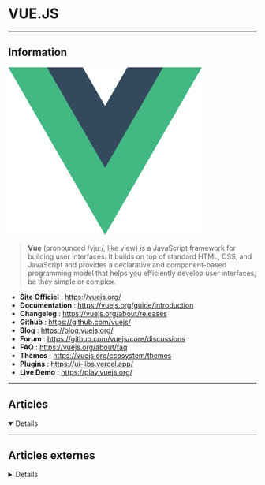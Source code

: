 # VUE.JS
----

## <i class="fa-solid fa-hashtag"></i> Information

![Logo](../../_media/developpement/javascript/vuejs_logo.svg ':size=250 :no-zoom')


> <i class="fa-solid fa-quote-left"></i> **Vue** (pronounced /vjuː/, like view) is a JavaScript framework for building user interfaces. It builds on top of standard HTML, CSS, and JavaScript and provides a declarative and component-based programming model that helps you efficiently develop user interfaces, be they simple or complex. <i class="fa-solid fa-quote-left fa-rotate-180"></i>


- <i class="fa-solid fa-globe"></i> **Site Officiel** : https://vuejs.org/
- <i class="fa-solid fa-book"></i> **Documentation** : https://vuejs.org/guide/introduction
- <i class="fa-solid fa-file-circle-question"></i> **Changelog** : https://vuejs.org/about/releases
- <i class="fa-brands fa-github"></i> **Github** : https://github.com/vuejs/
- <i class="fab fa-blogger-b"></i> **Blog** : https://blog.vuejs.org/
- <i class="fas fa-comments"></i> **Forum** : https://github.com/vuejs/core/discussions
- <i class="far fa-question-circle"></i> **FAQ** : https://vuejs.org/about/faq
- <i class="far fa-calendar-alt"></i> **Thèmes** : https://vuejs.org/ecosystem/themes
- <i class="fas fa-tools"></i> **Plugins** : https://ui-libs.vercel.app/
- <i class="far fa-calendar-alt"></i> **Live Demo** : https://play.vuejs.org/

---

## <i class="fa-regular fa-newspaper"></i> Articles

<details open>

</details>

---

## <i class="fa-solid fa-glasses"></i> Articles externes

<details>

- [Building Mobile Apps With Capacitor And Vue.js](https://medium.com/@smashingmag/building-mobile-apps-with-capacitor-and-vue-js-944b22ec4780)
- [Top 10 Vue UI Framework You Did not Know as Frond End Developer](https://jay315.medium.com/top-10-vue-ui-framework-you-did-not-know-as-frond-end-developer-cece140a6c76)
- [7 Most Starred Vue.js Libraries You Should Know](https://javascript.plainenglish.io/7-most-starred-vue-js-libraries-you-should-know-dcd2ef801847)
- [Vue timer hook ](https://github.com/riderx/vue-timer-hook)
- [Let’s Make a Vue-Powered Monthly Calendar](https://css-tricks.com/lets-make-a-vue-powered-monthly-calendar/)
- [Start Serving Optimized Images in Vue](https://css-tricks.com/start-serving-optimized-images-in-vue/)
- [How To Use Built-In and Custom Directives in Vue.js](https://www.digitalocean.com/community/tutorials/how-to-use-built-in-and-custom-directives-in-vue-js)
- [How To Create User Interactions with Events in Vue](https://www.digitalocean.com/community/tutorials/how-to-create-user-interactions-with-events-in-vue)
- [Quick LocalStorage Usage in Vue](https://css-tricks.com/quick-localstorage-usage-in-vue/)
- [Happier HTML5 form validation in Vue](https://daverupert.com/2020/11/happier-html5-form-validation-in-vue/)
- [Dynamically Switching From One HTML Element to Another in Vue](https://css-tricks.com/dynamically-switching-from-one-html-element-to-another-in-vue/)
- [Lazy Load Routes in Vue with webpack Dynamic Comments](https://css-tricks.com/lazy-load-routes-in-vue-with-webpack-dynamic-comments/)
- [Useful Tools In Vue.js Web Development](https://www.smashingmagazine.com/2020/10/useful-tools-vue-javascript-web-development/)
- [Authentication In Vue.js](https://www.smashingmagazine.com/2020/10/authentication-in-vue-js/)
- [Testing Vue Applications With The Vue Testing Library](https://www.smashingmagazine.com/2020/11/vue-applications-vue-testing-library/)
- [Reactivity In Vue](https://www.smashingmagazine.com/2021/03/reactivity-in-vue/)
- [Vue.js Click Events](https://linuxhint.com/vue-js-click-events/)
- [Vue.js Router](https://linuxhint.com/install-vue-router/)
- [Vue.js Emit Custom Events](https://linuxhint.com/vue-js-emit-custom-events/)
- [What is Vue.js, and Why is it Cool?](https://linuxhint.com/about_vue_js/)
- [Vue.js Conditional Rendering](https://linuxhint.com/vue-js-conditional-rendering/)
- [Vue.js Change Style](https://linuxhint.com/vue-js-change-style/)
- [Vue Computed with Parameter](https://linuxhint.com/vue-computed-with-parameter/)
- [Vue Computed Property not updating; Troubleshooting Steps](https://linuxhint.com/troubleshoot-vue-computed-property-not-updating/)
- [Vue Computed Deep Structures](https://linuxhint.com/vue-computed-deep-structures/)
- [What is a Vue Directive, and how to use it?](https://linuxhint.com/use-vue-directive/)
- [Vue Watch to make Dynamic Interaction](https://linuxhint.com/make-dynamic-interaction-vue-watch/)
- [How to Use Bootstrap with Vue.js](https://linuxhint.com/install-use-bootstrap-with-vue-js/)
- [How to Create Components in Vue CLI](https://linuxhint.com/create-components-vue-cli/)
- [How Do You Use Material Designs in Vue.js?](https://linuxhint.com/use-material-designs-vue-js/)
- [Vue 3: La mise à jour tant attendue du Framework progressif JavaScript](https://practicalprogramming.fr/vue-3)
- [VueJS 3 : toutes les nouveautés !](https://www.web-id.fr/blog/vuejs-3-toutes-les-nouveautes)
- [Améliorez vos cartes interactives avec Vuejs et Leaflet](https://www.nicolaskempf.fr/ameliorez-vos-cartes-interactives-avec-vuejs-et-leaflet/)
- [How To Build a Shopping Cart with Vue 3 and Vuex](https://www.digitalocean.com/community/tutorials/how-to-build-a-shopping-cart-with-vue-3-and-vuex)
- [How To Use Vue.js Environment Modes with a Node.js Mock Data Layer](https://www.digitalocean.com/community/tutorials/how-to-use-vue-js-environment-modes-with-a-node-js-mock-data-layer)
- [7 Vue Patterns That You Should Be Using More Often](https://medium.com/js-dojo/7-vue-patterns-that-you-should-be-using-more-often-b13cde4d2ae6)
- [How To Navigate Between Views with Vue Router](https://www.digitalocean.com/community/tutorials/how-to-navigate-between-views-with-vue-router)
- [How To Create Reusable Blocks of Code with Vue Single-File Components](https://www.digitalocean.com/community/tutorials/how-to-create-reusable-blocks-of-code-with-vue-single-file-components)
- [How To Generate a Vue.js Single Page App With the Vue CLI](https://www.digitalocean.com/community/tutorials/how-to-generate-a-vue-js-single-page-app-with-vue-create)
- [Comprendre les hooks de cycle de vie Vue.js](https://www.digitalocean.com/community/tutorials/vuejs-component-lifecycle-fr)
- [Using v-model for Two-Way Binding in Vue.js](https://www.digitalocean.com/community/tutorials/vuejs-v-model-two-way-binding)
- [Handling Authentication In Vue Using Vuex](https://www.digitalocean.com/community/tutorials/handling-authentication-in-vue-using-vuex)
- [How to Handle File Uploads in Vue 2](https://www.digitalocean.com/community/tutorials/how-to-handle-file-uploads-in-vue-2)
- [Vue JS Application Without Build](https://dzone.com/articles/vue-js-application-without-build)
- [A Font-Like SVG Icon System for Vue](https://css-tricks.com/a-font-like-svg-icon-system-for-vue/)
- [Top 5 Gantt Chart Libraries for Vue.js](https://dzone.com/articles/top-5-gantt-chart-libraries-for-vuejs)
- [An Explanation of How the Intersection Observer Watches](https://css-tricks.com/browser-engine-diversity/)
- [An Early Look at the Vue 3 Composition API in the Wild](https://css-tricks.com/an-early-look-at-the-vue-3-composition-api-in-the-wild/)
- [Comprendre VueJS en 5 minutes](https://www.jesuisundev.com/comprendre-vuejs-en-5-minutes/)
- [Booster votre application Vue.js avec TypeScript](https://blog.engineering.publicissapient.fr/2020/06/10/booster-votre-application-vue-js-avec-typescript/)
- [Filtering Lists Dynamically With Vue on the Server Side is Easier Than You’d Think](https://css-tricks.com/filtering-lists-dynamically-with-vue-on-the-server-side-is-easier-than-youd-think/)
- [Tackling Authentication With Vue Using RESTful APIs](https://css-tricks.com/tackling-authentication-with-vue-using-restful-apis/)
- [Vue Composition API](https://www.grafikart.fr/tutoriels/vue-3-composition-api-1209)
- [When to ''Unstub'' a Component in a Vue.js Unit Test](https://dzone.com/articles/when-to-quotunstubquot-a-component-in-a-vuejs-unit)
- [Validation Forms in Vue.js Apps Using Vuelidate library](https://dzone.com/articles/validation-forms-in-vuejs-apps-using-vuelidate-lib)
- [A Practical Use Case for Vue Render Functions: Building a Design System Typography Grid](https://css-tricks.com/a-practical-use-case-for-vue-render-functions-building-a-design-system-typography-grid/)
- [Protecting Vue Routes with Navigation Guards](https://css-tricks.com/protecting-vue-routes-with-navigation-guards/)
- [Vue.js Tutorial: Vue.js Development with Storybook and Applitools](https://dzone.com/articles/how-to-vuejs-development-with-storybook-and-applit)
- [Form Validation in Under an Hour with Vuelidate](https://css-tricks.com/form-validation-in-under-an-hour-with-vuelidate/)
- [Creating a Reusable Pagination Component in Vue](https://css-tricks.com/creating-a-reusable-pagination-component-in-vue/)
- [Writing Animations That Bring Your Site to Life](https://css-tricks.com/writing-animations-that-bring-your-site-to-life/)
- [What Hooks Mean for Vue](https://css-tricks.com/what-hooks-mean-for-vue/)
- [Can a Vue Template Have Multiple Root Nodes (Fragments)?](https://dzone.com/articles/can-a-vue-template-have-multiple-root-nodes-fragme)
- [5 Most Requested Features for Vue.js in 2018](https://dzone.com/articles/5-most-requested-features-for-vuejs-in-2018)
- [Generating Awesome Slideshows Using JavaScript and Vue.js](https://dzone.com/articles/generating-awesome-slideshows-using-js-and-vue)
- [Storing and Using the Last Known Route in Vue](https://css-tricks.com/storing-and-using-the-last-known-route-in-vue/)
- [Building An Interactive Infographic With Vue.js](https://www.smashingmagazine.com/2018/11/interactive-infographic-vue-js/)
- [Code Splitting With Vue.js and Webpack](https://dzone.com/articles/code-splitting-with-vuejs-and-webpack)
- [4 Things Vue.js Got Right](https://dzone.com/articles/4-things-vuejs-got-right)
- [How to Use Vue.js and Axios to Display Data from an API](https://www.digitalocean.com/community/tutorials/how-to-use-vue-js-and-axios-to-display-data-from-an-api)
- [Vuebnb: A Full-Stack Vue.js and Laravel App](https://dzone.com/articles/vuebnb-a-full-stack-vuejs-and-laravel-app)
- [Build a Cryptocurrency Comparison Site With Vue.js](https://dzone.com/articles/build-a-cryptocurrency-comparison-site-with-vuejs)
- [Extending Vue.js Components](https://dzone.com/articles/extending-vuejs-components)
- [Vue.js and NativeScript in One Minute](https://dzone.com/articles/vuejs-and-nativescript-in-one-minute)
- [Switching From React to Vue.js](https://dzone.com/articles/switching-from-react-to-vuejs)
- [How to (Safely) Use a jQuery Plugin With Vue.js](https://dzone.com/articles/how-to-safely-use-a-jquery-plugin-with-vuejs)
- [Replacing jQuery With Vue.js: No Build Step Necessary](https://www.smashingmagazine.com/2018/02/jquery-vue-javascript/)
- [An Example of Ajax Searching with Vue.js](https://www.raymondcamden.com/2018/03/01/an-example-of-ajax-searching-with-vuejs/)
- [Building a Serverless CMS Powered by Vue.js](https://css-tricks.com/building-serverless-cms-powered-vue-js/)
- [Creating Vue.js Component Instances Programmatically](https://css-tricks.com/creating-vue-js-component-instances-programmatically/)
- [Creating a Vue.js Serverless Checkout Form: Configure the Checkout Component](https://css-tricks.com/creating-vue-js-serverless-checkout-part-four/)
- [Creating a Vue.js Serverless Checkout Form: Application and Checkout Component](https://css-tricks.com/creating-vue-js-serverless-checkout-part-three/)
- [Creating a Vue.js Serverless Checkout Form: Stripe Function and Hosting](https://css-tricks.com/creating-vue-js-serverless-checkout-part-two/)
- [How to Create an Accessible Autocomplete Component with Vue.js](https://alligator.io/vuejs/vue-a11y-autocomplete/)
- [Building a Modal Component with Vue.js](https://alligator.io/vuejs/vue-modal-component/)
- [Creating Vue.js Transitions & Animations](https://css-tricks.com/creating-vue-js-transitions-animations/)
- [4 Awesome Things You Can Do With the Vue.js CLI](https://dzone.com/articles/4-awesome-things-you-can-do-with-the-vuejs-cli)
- [Let's be friends: A New Vue for NativeScript - Webinar Edition](https://dzone.com/articles/a-new-vue-for-nativescript-webinar-edition)
- [Rethinking Web-Based Device Management](https://dzone.com/articles/new-ideas-for-embedding-a-web-server-in-a-device)
- [Tests unitaires en Vue.js avec vue-test-utils et Jest](https://blog.octo.com/tests-unitaires-en-vue-js-avec-vue-test-utils-et-jest/)
- [Build Secure User Management With Vue.js, Node, and Okta](https://dzone.com/articles/build-secure-user-management-with-vuejs-node-and-okta)
- [A Vue.js App Using Axios With Vuex](https://www.thepolyglotdeveloper.com/2018/04/vuejs-app-using-axios-vuex/)
- [Building PWAs with Vue.js](https://www.telerik.com/blogs/building-pwas-with-vuejs)
- [4 Awesome Things You Can Do with the Vue.js CLI](https://www.telerik.com/blogs/4-awesome-things-you-can-do-with-the-vuejs-cli)
- [Native-Like Animations for Page Transitions on the Web](https://css-tricks.com/native-like-animations-for-page-transitions-on-the-web/)
- [List Rendering and Vue’s v-for Directive](https://css-tricks.com/list-rendering-and-vues-v-for-directive/)
- [Methods, Computed, and Watchers in Vue.js](https://css-tricks.com/methods-computed-and-watchers-in-vue-js/)
- [Building a RSS Viewer With Vue: Part 2](https://css-tricks.com/building-a-rss-viewer-with-vue-part-2/)
- [Building a RSS Viewer With Vue: Part 1](https://css-tricks.com/building-a-rss-viewer-with-vue-part-1/)
- [What does the ‘h’ stand for in Vue’s render method?](https://css-tricks.com/what-does-the-h-stand-for-in-vues-render-method/)
- https://github.com/f/vue-wait
- [Building your first Vue.js 2 Web application](https://hub.packtpub.com/building-first-vue-js-web-application/)
- [Building a real-time dashboard with Meteor and Vue.js](https://hub.packtpub.com/building-a-real-time-dashboard-with-meteor-and-vue-js/)
- [Testing Single Page Applications (SPAs) using Vue.js developer tools](https://hub.packtpub.com/testing-single-page-apps-spas-vue-js-dev-tools/)
- [Hello Vue: A Quick Tutorial on Getting Started With Vue](https://dzone.com/articles/hello-vue-a-quick-tutorial-on-getting-started-with)
- [Vue.js 2.0 : petit tutoriel (volume 1)](http://blog.ippon.fr/2017/04/24/vue-js-2-0-petit-tutoriel-volume-1/)
- [Vue.js 2.0 : petit tutoriel (volume 2)](http://blog.ippon.fr/2017/05/02/vue-js-2-0-petit-tutoriel-volume-2/)
- [Vue.js 2.0 : petit tutoriel (volume 3)](http://blog.ippon.fr/2017/05/09/vue-js-2-0-petit-tutoriel-volume-3/)
- [Vue.js 2.0 : petit tutoriel (volume 4)](http://blog.ippon.fr/2017/05/29/vue-js-2-0-petit-tutoriel-volume-4/)
- [Vue.js 2.0 : petit tutoriel (volume 5)](http://blog.ippon.fr/2017/07/24/vue-js-2-0-petit-tutoriel-volume-5/)
- [VueJS & Typescript](https://www.grafikart.fr/formations/webpack/vuejs-typescript) (video)
- [Sélecteur de périodes](https://www.grafikart.fr/tutoriels/vuejs/rangepicker-date-vuejs-961) (video)
- [Vue CLI 3](http://blog.ippon.fr/2018/09/07/vue-cli-3/)
- [Testez unitairement votre application Vue.js avec Jest](https://www.synbioz.com/blog/testez_unitairement_application_vuejs_jest)
- [Rendering avancé avec Vue.js](https://www.synbioz.com/blog/rendering_avance_avec_vuejs)
- [Introduction à Vue.js, partie 3 — du POC à l'état de l'art](https://www.synbioz.com/blog/introduction_a_vuejs_3_du_poc_a_letat_de_lart)
- [Introduction à Vue.js, partie 2 — vidéos et composants](https://www.synbioz.com/blog/introduction_a_vuejs_2_videos_et_composants)
- [Introduction à Vue.js — construisons une Memebox](https://www.synbioz.com/blog/introduction_a_vuejs_construisons_une_memebox)
- [Swipeable card stack using Vue.js and interact.js](https://css-tricks.com/swipeable-card-stack-using-vue-js-and-interact-js/)
- [Building a Donut Chart with Vue and SVG](https://css-tricks.com/building-a-donut-chart-with-vue-and-svg/)
- [Learning Vue in 2019 with Anthony Gore’s developer knowledge map](https://hub.packtpub.com/learning-vue-in-2019-with-anthony-gores-developer-knowledge-map/)

</details>